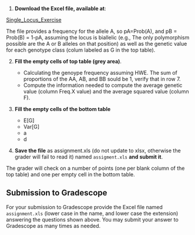 1) **Download the Excel file, available at**: 

[Single_Locus_Exercise](https://www.dropbox.com/scl/fi/x5e3ops1bighadl0qucd0/assignment.xls?rlkey=elo8dzcroesig9ylz7q1rqf1w&st=3w3fwzol&dl=0)


The file provides a frequency for the allele A, so pA=Prob(A), and pB = Prob(B) = 1-pA, assuming the locus is biallelic (e.g., The only polymorphism possible are the A or B alleles on that position) as well as the genetic value for each genotype class (colum labeled as G in the top table).


2) **Fill the empty cells of top table (grey area)**.
     - Calculating the genoype frequency assuming HWE. The sum of proportions of the AA, AB, and BB sould be 1, verify that in row 7.
     - Compute the information needed to compute the average genetic value (column Freq.X value) and the average squared value (column F).

3) **Fill the empty cells of the bottom table**
     - E[G]
     - Var[G]
     - a
     - d

4) **Save the file** as assignment.xls (do not update to xlsx, otherwise the grader will fail to read it) named `assigment.xls` **and submit it**.

The grader will check on a number of points (one per blank column of the top table) and one per empty cell in the bottom table. 

## Submission to Gradescope

  For your submission to Gradescope provide the Excel file named `assignment.xls` (lower case in the name, and lower case the extension) answering the questions shown above. 
  You may submit your answer to Gradescope as many times as needed.

